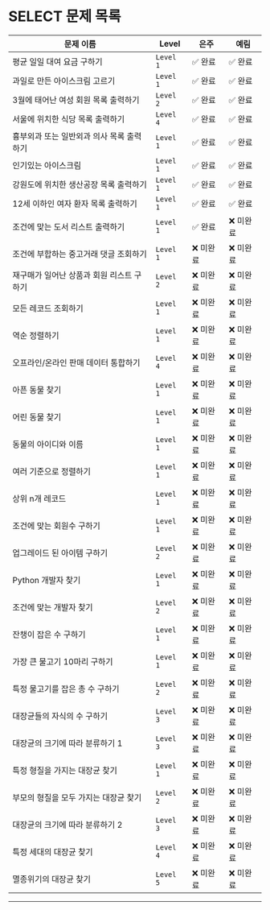# SELECT 문제 목록



| **문제 이름**                                     | **Level**  | **은주**    | **예림**    |
|---------------------------------------------------|------------|-------------|-------------|
| 평균 일일 대여 요금 구하기                      | `Level 1`  | ✅ 완료   | ✅ 완료   |
| 과일로 만든 아이스크림 고르기                   | `Level 1`  | ✅ 완료   | ✅ 완료   |
| 3월에 태어난 여성 회원 목록 출력하기            | `Level 2`  | ✅ 완료   | ✅ 완료   |
| 서울에 위치한 식당 목록 출력하기                | `Level 4`  | ✅ 완료   | ✅ 완료   |
| 흉부외과 또는 일반외과 의사 목록 출력하기       | `Level 1`  | ✅ 완료   | ✅ 완료   |
| 인기있는 아이스크림                             | `Level 1`  | ✅ 완료   | ✅ 완료   |
| 강원도에 위치한 생산공장 목록 출력하기          | `Level 1`  | ✅ 완료   | ✅ 완료   |
| 12세 이하인 여자 환자 목록 출력하기            | `Level 1`  | ✅ 완료   | ✅ 완료    |
| 조건에 맞는 도서 리스트 출력하기               | `Level 1`  | ✅ 완료   | ❌ 미완료   |
| 조건에 부합하는 중고거래 댓글 조회하기         | `Level 1`  | ❌ 미완료   | ❌ 미완료   |
| 재구매가 일어난 상품과 회원 리스트 구하기       | `Level 2`  | ❌ 미완료   | ❌ 미완료   |
| 모든 레코드 조회하기                           | `Level 1`  | ❌ 미완료   | ❌ 미완료   |
| 역순 정렬하기                                  | `Level 1`  | ❌ 미완료   | ❌ 미완료   |
| 오프라인/온라인 판매 데이터 통합하기           | `Level 4`  | ❌ 미완료   | ❌ 미완료   |
| 아픈 동물 찾기                                 | `Level 1`  | ❌ 미완료   | ❌ 미완료   |
| 어린 동물 찾기                                 | `Level 1`  | ❌ 미완료   | ❌ 미완료   |
| 동물의 아이디와 이름                           | `Level 1`  | ❌ 미완료   | ❌ 미완료   |
| 여러 기준으로 정렬하기                         | `Level 1`  | ❌ 미완료   | ❌ 미완료   |
| 상위 n개 레코드                                | `Level 1`  | ❌ 미완료   | ❌ 미완료   |
| 조건에 맞는 회원수 구하기                      | `Level 1`  | ❌ 미완료   | ❌ 미완료   |
| 업그레이드 된 아이템 구하기                    | `Level 2`  | ❌ 미완료   | ❌ 미완료   |
| Python 개발자 찾기                             | `Level 1`  | ❌ 미완료   | ❌ 미완료   |
| 조건에 맞는 개발자 찾기                        | `Level 2`  | ❌ 미완료   | ❌ 미완료   |
| 잔챙이 잡은 수 구하기                          | `Level 1`  | ❌ 미완료   | ❌ 미완료   |
| 가장 큰 물고기 10마리 구하기                   | `Level 1`  | ❌ 미완료   | ❌ 미완료   |
| 특정 물고기를 잡은 총 수 구하기                | `Level 2`  | ❌ 미완료   | ❌ 미완료   |
| 대장균들의 자식의 수 구하기                    | `Level 3`  | ❌ 미완료   | ❌ 미완료   |
| 대장균의 크기에 따라 분류하기 1                | `Level 3`  | ❌ 미완료   | ❌ 미완료   |
| 특정 형질을 가지는 대장균 찾기                 | `Level 1`  | ❌ 미완료   | ❌ 미완료   |
| 부모의 형질을 모두 가지는 대장균 찾기          | `Level 2`  | ❌ 미완료   | ❌ 미완료   |
| 대장균의 크기에 따라 분류하기 2                | `Level 3`  | ❌ 미완료   | ❌ 미완료   |
| 특정 세대의 대장균 찾기                        | `Level 4`  | ❌ 미완료   | ❌ 미완료   |
| 멸종위기의 대장균 찾기                         | `Level 5`  | ❌ 미완료   | ❌ 미완료   |

---